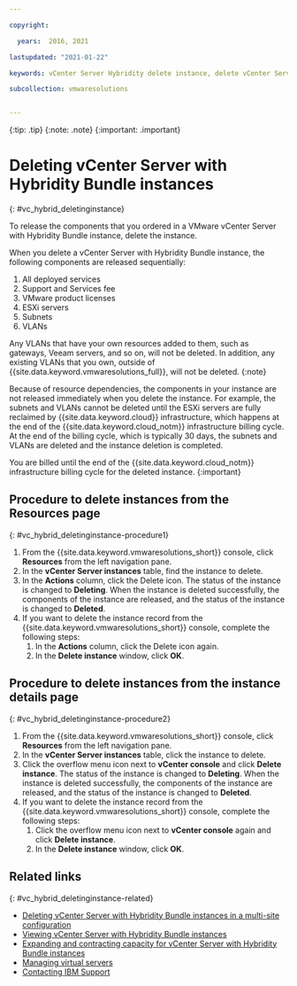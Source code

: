 ```yaml
---

copyright:

  years:  2016, 2021

lastupdated: "2021-01-22"

keywords: vCenter Server Hybridity delete instance, delete vCenter Server Hybridity, remove vCenter Server Hybridity

subcollection: vmwaresolutions


---
```


{:tip: .tip}
{:note: .note}
{:important: .important}

# Deleting vCenter Server with Hybridity Bundle instances
{: #vc_hybrid_deletinginstance}

To release the components that you ordered in a VMware vCenter Server with Hybridity Bundle instance, delete the instance.

When you delete a vCenter Server with Hybridity Bundle instance, the following components are released sequentially:
1. All deployed services
2. Support and Services fee
3. VMware product licenses
4. ESXi servers
5. Subnets
6. VLANs

Any VLANs that have your own resources added to them, such as gateways, Veeam servers, and so on, will not be deleted. In addition, any existing VLANs that you own, outside of {{site.data.keyword.vmwaresolutions_full}}, will not be deleted.
{:note}

Because of resource dependencies, the components in your instance are not released immediately when you delete the instance. For example, the subnets and VLANs cannot be deleted until the ESXi servers are fully reclaimed by {{site.data.keyword.cloud}} infrastructure, which happens at the end of the {{site.data.keyword.cloud_notm}} infrastructure billing cycle. At the end of the billing cycle, which is typically 30 days, the subnets and VLANs are deleted and the instance deletion is completed.

You are billed until the end of the {{site.data.keyword.cloud_notm}} infrastructure billing cycle for the deleted instance.
{:important}

## Procedure to delete instances from the Resources page
{: #vc_hybrid_deletinginstance-procedure1}

1. From the {{site.data.keyword.vmwaresolutions_short}} console, click **Resources** from the left navigation pane.
2. In the **vCenter Server instances** table, find the instance to delete.
3. In the **Actions** column, click the Delete icon.
   The status of the instance is changed to **Deleting**. When the instance is deleted successfully, the components of the instance are released, and the status of the instance is changed to **Deleted**.
4. If you want to delete the instance record from the {{site.data.keyword.vmwaresolutions_short}} console, complete the following steps:
   1. In the **Actions** column, click the Delete icon again.
   2. In the **Delete instance** window, click **OK**.

## Procedure to delete instances from the instance details page
{: #vc_hybrid_deletinginstance-procedure2}

1. From the {{site.data.keyword.vmwaresolutions_short}} console, click **Resources** from the left navigation pane.
2. In the **vCenter Server instances** table, click the instance to delete.
3. Click the overflow menu icon next to **vCenter console** and click **Delete instance**.
   The status of the instance is changed to **Deleting**. When the instance is deleted successfully, the components of the instance are released, and the status of the instance is changed to **Deleted**.
4. If you want to delete the instance record from the {{site.data.keyword.vmwaresolutions_short}} console, complete the following steps:
   1. Click the overflow menu icon next to **vCenter console** again and click **Delete instance**.
   2. In the **Delete instance** window, click **OK**.

## Related links
{: #vc_hybrid_deletinginstance-related}

* [Deleting vCenter Server with Hybridity Bundle instances in a multi-site configuration](/docs/vmwaresolutions?topic=vmwaresolutions-vc_hybrid_deletinginstance_multi)
* [Viewing vCenter Server with Hybridity Bundle instances](/docs/vmwaresolutions?topic=vmwaresolutions-vc_hybrid_viewinginstances)
* [Expanding and contracting capacity for vCenter Server with Hybridity Bundle instances](/docs/vmwaresolutions?topic=vmwaresolutions-vc_hybrid_addingremovingservers)
* [Managing virtual servers](/docs/virtual-servers?topic=virtual-servers-managing-virtual-servers)
* [Contacting IBM Support](/docs/vmwaresolutions?topic=vmwaresolutions-trbl_support)

